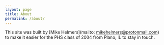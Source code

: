 ```yaml
---
layout: page
title: About
permalink: /about/
---
```


This site was built by [Mike Helmers](mailto: mikehelmers@protonmail.com) to make it easier for the PHS class of 2004 from Plano, IL to stay in touch.
